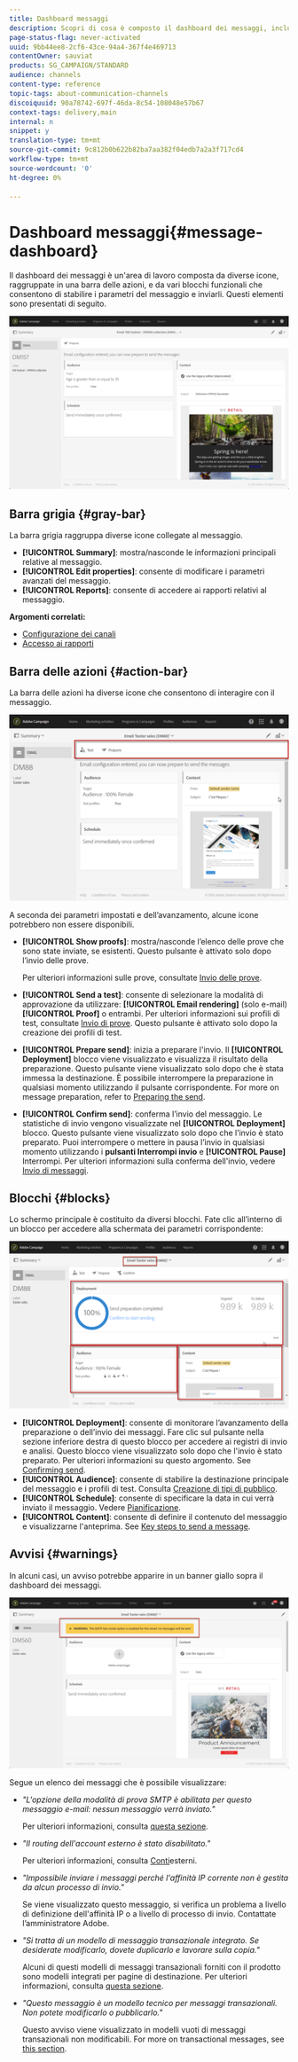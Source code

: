 ```yaml
---
title: Dashboard messaggi
description: Scopri di cosa è composto il dashboard dei messaggi, inclusa la barra delle azioni e i vari blocchi funzionali.
page-status-flag: never-activated
uuid: 9bb44ee8-2cf6-43ce-94a4-367f4e469713
contentOwner: sauviat
products: SG_CAMPAIGN/STANDARD
audience: channels
content-type: reference
topic-tags: about-communication-channels
discoiquuid: 90a78742-697f-46da-8c54-108048e57b67
context-tags: delivery,main
internal: n
snippet: y
translation-type: tm+mt
source-git-commit: 9c812b0b622b82ba7aa382f04edb7a2a3f717cd4
workflow-type: tm+mt
source-wordcount: '0'
ht-degree: 0%

---
```



# Dashboard messaggi{#message-dashboard}

Il dashboard dei messaggi è un&#39;area di lavoro composta da diverse icone, raggruppate in una barra delle azioni, e da vari blocchi funzionali che consentono di stabilire i parametri del messaggio e inviarli. Questi elementi sono presentati di seguito.

![](assets/delivery_dashboard_2.png)

## Barra grigia {#gray-bar}

La barra grigia raggruppa diverse icone collegate al messaggio.

* **[!UICONTROL Summary]**: mostra/nasconde le informazioni principali relative al messaggio.
* **[!UICONTROL Edit properties]**: consente di modificare i parametri [](../../administration/using/configuring-email-channel.md#list-of-email-properties)avanzati del messaggio.
* **[!UICONTROL Reports]**: consente di accedere ai rapporti relativi al messaggio.

**Argomenti correlati:**

* [Configurazione dei canali](../../administration/using/about-channel-configuration.md)
* [Accesso ai rapporti](../../reporting/using/about-dynamic-reports.md)

## Barra delle azioni {#action-bar}

La barra delle azioni ha diverse icone che consentono di interagire con il messaggio.

![](assets/delivery_dashboard_4.png)

A seconda dei parametri impostati e dell’avanzamento, alcune icone potrebbero non essere disponibili.

* **[!UICONTROL Show proofs]**: mostra/nasconde l’elenco delle prove che sono state inviate, se esistenti. Questo pulsante è attivato solo dopo l’invio delle prove.

   Per ulteriori informazioni sulle prove, consultate [Invio delle prove](../../sending/using/sending-proofs.md).

* **[!UICONTROL Send a test]**: consente di selezionare la modalità di approvazione da utilizzare: **[!UICONTROL Email rendering]** (solo e-mail) **[!UICONTROL Proof]** o entrambi. Per ulteriori informazioni sui profili di test, consultate [Invio di prove](../../sending/using/sending-proofs.md). Questo pulsante è attivato solo dopo la creazione dei profili di test.

* **[!UICONTROL Prepare send]**: inizia a preparare l&#39;invio. Il **[!UICONTROL Deployment]** blocco viene visualizzato e visualizza il risultato della preparazione. Questo pulsante viene visualizzato solo dopo che è stata immessa la destinazione. È possibile interrompere la preparazione in qualsiasi momento utilizzando il pulsante corrispondente. For more on message preparation, refer to [Preparing the send](../../sending/using/preparing-the-send.md).

* **[!UICONTROL Confirm send]**: conferma l’invio del messaggio. Le statistiche di invio vengono visualizzate nel **[!UICONTROL Deployment]** blocco. Questo pulsante viene visualizzato solo dopo che l’invio è stato preparato. Puoi interrompere o mettere in pausa l’invio in qualsiasi momento utilizzando i **pulsanti Interrompi invio** e **[!UICONTROL Pause]** Interrompi. Per ulteriori informazioni sulla conferma dell&#39;invio, vedere [Invio di messaggi](../../sending/using/confirming-the-send.md).

## Blocchi {#blocks}

Lo schermo principale è costituito da diversi blocchi. Fate clic all’interno di un blocco per accedere alla schermata dei parametri corrispondente:

![](assets/delivery_dashboard_3.png)

* **[!UICONTROL Deployment]**: consente di monitorare l’avanzamento della preparazione o dell’invio dei messaggi. Fare clic sul pulsante nella sezione inferiore destra di questo blocco per accedere ai registri di invio e analisi. Questo blocco viene visualizzato solo dopo che l&#39;invio è stato preparato. Per ulteriori informazioni su questo argomento. See [Confirming send](../../sending/using/confirming-the-send.md).
* **[!UICONTROL Audience]**: consente di stabilire la destinazione principale del messaggio e i profili di test. Consulta [Creazione di tipi di pubblico](../../audiences/using/creating-audiences.md).
* **[!UICONTROL Schedule]**: consente di specificare la data in cui verrà inviato il messaggio. Vedere [Pianificazione](../../sending/using/about-scheduling-messages.md).
* **[!UICONTROL Content]**: consente di definire il contenuto del messaggio e visualizzarne l&#39;anteprima. See [Key steps to send a message](../../channels/using/key-steps-to-send-a-message.md).

## Avvisi {#warnings}

In alcuni casi, un avviso potrebbe apparire in un banner giallo sopra il dashboard dei messaggi.

![](assets/delivery_dashboard_warnings.png)

Segue un elenco dei messaggi che è possibile visualizzare:

* *&quot;L&#39;opzione della modalità di prova SMTP è abilitata per questo messaggio e-mail: nessun messaggio verrà inviato.&quot;*

   Per ulteriori informazioni, consulta [questa sezione](../../administration/using/configuring-email-channel.md#smtp-test-mode).

* *&quot;Il routing dell&#39;account esterno è stato disabilitato.&quot;*

   Per ulteriori informazioni, consulta [Conti](../../administration/using/external-accounts.md)esterni.

* *&quot;Impossibile inviare i messaggi perché l&#39;affinità IP corrente non è gestita da alcun processo di invio.&quot;*

   Se viene visualizzato questo messaggio, si verifica un problema a livello di definizione dell&#39;affinità IP o a livello di processo di invio. Contattate l’amministratore  Adobe.

* *&quot;Si tratta di un modello di messaggio transazionale integrato. Se desiderate modificarlo, dovete duplicarlo e lavorare sulla copia.&quot;*

   Alcuni di questi modelli di messaggi transazionali forniti con il prodotto sono modelli integrati per pagine di destinazione. Per ulteriori informazioni, consulta [questa sezione](../../channels/using/landing-page-templates.md).

* *&quot;Questo messaggio è un modello tecnico per messaggi transazionali. Non potete modificarlo o pubblicarlo.&quot;*

   Questo avviso viene visualizzato in modelli vuoti di messaggi transazionali non modificabili. For more on transactional messages, see [this section](../../channels/using/getting-started-with-transactional-msg.md).
